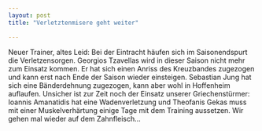 ```yaml
---
layout: post
title: "Verletztenmisere geht weiter"

---
```


Neuer Trainer, altes Leid: Bei der Eintracht häufen sich im Saisonendspurt die Verletzensorgen. Georgios Tzavellas wird in dieser Saison nicht mehr zum Einsatz kommen. Er hat sich einen Anriss des Kreuzbandes zugezogen und kann erst nach Ende der Saison wieder einsteigen. Sebastian Jung hat sich eine Bänderdehnung zugezogen, kann aber wohl in Hoffenheim auflaufen. Unsicher ist zur Zeit noch der Einsatz unserer Griechenstürmer: Ioannis Amanatidis hat eine Wadenverletzung und Theofanis Gekas muss mit einer Muskelverhärtung einige Tage mit dem Training aussetzen. Wir gehen mal wieder auf dem Zahnfleisch...


